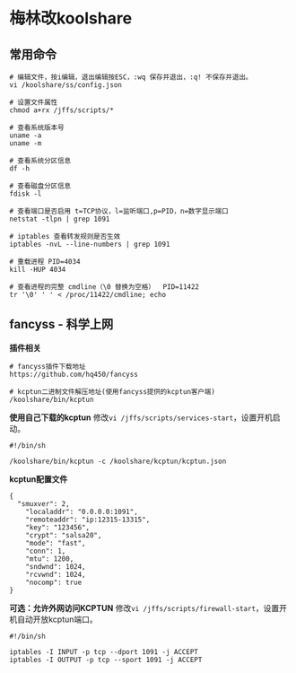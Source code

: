 # 梅林改koolshare

## 常用命令
```
# 编辑文件，按i编辑，退出编辑按ESC，:wq 保存并退出，:q! 不保存并退出。
vi /koolshare/ss/config.json

# 设置文件属性
chmod a+rx /jffs/scripts/*

# 查看系统版本号
uname -a
uname -m

# 查看系统分区信息
df -h

# 查看磁盘分区信息
fdisk -l

# 查看端口是否启用 t=TCP协议，l=监听端口,p=PID，n=数字显示端口
netstat -tlpn | grep 1091

# iptables 查看转发规则是否生效
iptables -nvL --line-numbers | grep 1091

# 重载进程 PID=4034
kill -HUP 4034

# 查看进程的完整 cmdline（\0 替换为空格）  PID=11422
tr '\0' ' ' < /proc/11422/cmdline; echo
```

## fancyss - 科学上网

**插件相关**
```
# fancyss插件下载地址
https://github.com/hq450/fancyss

# kcptun二进制文件解压地址(使用fancyss提供的kcptun客户端)
/koolshare/bin/kcptun
```

**使用自己下载的kcptun**
修改``vi /jffs/scripts/services-start``，设置开机启动。
```
#!/bin/sh

/koolshare/bin/kcptun -c /koolshare/kcptun/kcptun.json
```

**kcptun配置文件**
```
{
  "smuxver": 2, 
	"localaddr": "0.0.0.0:1091",
	"remoteaddr": "ip:12315-13315",
	"key": "123456",
	"crypt": "salsa20",
	"mode": "fast",
	"conn": 1,
	"mtu": 1200,
	"sndwnd": 1024,
	"rcvwnd": 1024,
	"nocomp": true
}
```

**可选：允许外网访问KCPTUN**
修改``vi /jffs/scripts/firewall-start``，设置开机自动开放kcptun端口。
```
#!/bin/sh

iptables -I INPUT -p tcp --dport 1091 -j ACCEPT
iptables -I OUTPUT -p tcp --sport 1091 -j ACCEPT
```
